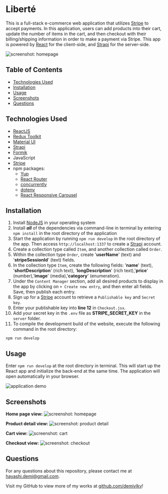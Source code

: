 # Liberté
This is a full-stack e-commerce web application that utilizes [Stripe](https://stripe.com/) to accept payments. In this application, users can add products into their cart, update the number of items in the cart, and then checkout with their billing/shipping information in order to make a payment via Stripe. This app is powered by [React](https://reactjs.org/) for the client-side, and [Strapi](https://strapi.io/) for the server-side.

![screenshot: homepage](/../main/client/src/assets/screenshot-main.png)

## Table of Contents
- [Technologies Used](#technologies-used)
- [Installation](#installation)
- [Usage](#usage)
- [Screenshots](#screenshots)
- [Questions](#questions)

## Technologies Used
- [ReactJS](https://reactjs.org/)
- [Redux Toolkit](https://redux-toolkit.js.org/)
- [Material UI](https://mui.com/)
- [Strapi](https://strapi.io/)
- [Formik](https://formik.org/)
- JavaScript
- [Stripe](https://stripe.com/)
- npm packages:
    - [Yup](https://github.com/jquense/yup)
    - [React Router](https://www.npmjs.com/package/react-router-dom)
    - [concurrently](https://www.npmjs.com/package/concurrently)
    - [dotenv](https://github.com/motdotla/dotenv#readme)
    - [React Responsive Carousel](https://github.com/leandrowd/react-responsive-carousel)

## Installation
1. Install [NodeJS](https://nodejs.org/en/) in your operating system
2. Install ***all*** of the dependencies via command-line in terminal by entering `npm install` in the root directory of the application
3. Start the application by running `npm run develop` in the root directory of the app. Then access `http://localhost:1337` to create a [Strapi](https://strapi.io/) account.
4. Create a collection type called `Item`, and another collection called `Order`.
5. Within the collection type `Order`, create '**userName**' (text) and '**stripeSessionId**' (text) fields.
6. In the collection type `Item`, create the following fields: '**name**' (text), '**shortDescription**' (rich text), '**longDescription**' (rich text),'**price**' (number),'**image**' (media),'**category**' (enumeration).
7. Under the `Content Manager` section, add all desired products to display in the app by clicking on `+ Create new entry`, and then enter all fields. Save, then publish each entry.
8. Sign up for a [Stripe](https://stripe.com/) account to retrieve a `Publishable key` and `Secret key`.
9. Enter your publishable key into **line 12** in `Checkout.jsx`.
10. Add your secret key in the `.env` file as **STRIPE_SECRET_KEY** in the `server` folder.
11. To compile the development build of the website, execute the following command in the root directory:
```
npm run develop
```

## Usage
Enter `npm run develop` at the root directory in terminal. This will start up the React app and initialize the back-end at the same time. The application will open automatically in your browser.

![application demo](/../main/client/src/assets/demo.gif)

## Screenshots
**Home page view:**
![screenshot: homepage](/../main/client/src/assets/screenshot-main.png)

**Product detail view:**
![screenshot: product detail](/../main/client/src/assets/screenshot-itemdetail.png)

**Cart view:**
![screenshot: cart](/../main/client/src/assets/screenshot-cart.png)

**Checkout view:**
![screenshot: checkout](/../main/client/src/assets/screenshot-checkout.png)

## Questions
For any questions about this repository, please contact me at [hayashi.demi@gmail.com](mailto:hayashi.demi@gmail.com).

Visit my GitHub to view more of my works at [github.com/demivlkv](https://github.com/demivlkv)!